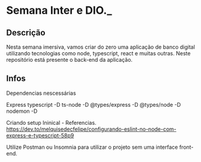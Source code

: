 # Semana Inter e DIO._

## Descrição
Nesta semana imersiva, vamos criar do zero uma aplicação de banco digital utilizando tecnologias como node, typescript, react e muitas outras. Neste repositório está presente o back-end da aplicação.

## Infos
Dependencias nescessárias

Express typescript -D ts-node -D @types/express -D @types/node -D nodemon -D

Criando setup Ininical - Referencias. https://dev.to/melquisedecfelipe/configurando-eslint-no-node-com-express-e-typescript-58p9

Utilize Postman ou Insomnia para utilizar o projeto sem uma interface front-end.